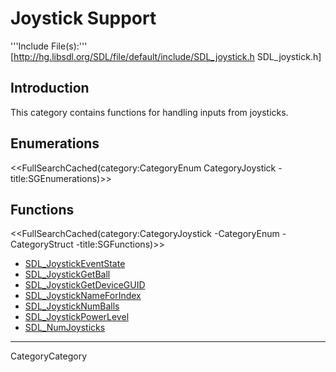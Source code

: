 
# Joystick Support

'''Include File(s):''' [http://hg.libsdl.org/SDL/file/default/include/SDL_joystick.h SDL_joystick.h]


## Introduction

This category contains functions for handling inputs from joysticks.

<!-- #Remove this line and the ## below to use this markup if it becomes relevant to this category -->
## Enumerations
<<FullSearchCached(category:CategoryEnum CategoryJoystick -title:SGEnumerations)>>

<!-- #== Structures == -->
<!-- #<<FullSearchCached(category:CategoryStruct CategoryJoystick -title:SGStructures)>> -->

## Functions
<<FullSearchCached(category:CategoryJoystick -CategoryEnum -CategoryStruct -title:SGFunctions)>>

<!-- # You may refresh cache using "?action=refresh" in URL or "More Actions -> Delete Cache" in menu. -->

<!-- BEGIN CATEGORY LIST -->
- [SDL_JoystickEventState](SDL_JoystickEventState)
- [SDL_JoystickGetBall](SDL_JoystickGetBall)
- [SDL_JoystickGetDeviceGUID](SDL_JoystickGetDeviceGUID)
- [SDL_JoystickNameForIndex](SDL_JoystickNameForIndex)
- [SDL_JoystickNumBalls](SDL_JoystickNumBalls)
- [SDL_JoystickPowerLevel](SDL_JoystickPowerLevel)
- [SDL_NumJoysticks](SDL_NumJoysticks)
<!-- END CATEGORY LIST -->
----
CategoryCategory
